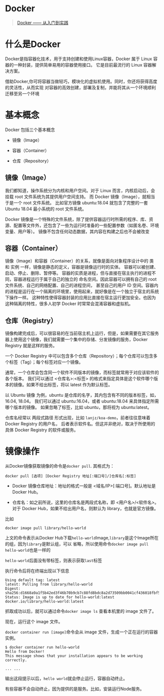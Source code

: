 # Docker

> [Docker —— 从入门到实践](https://yeasy.gitbooks.io/docker_practice/basic_concept/image.html)

# 什么是Docker
 
Docker是指容器化技术，用于支持创建和使用Linux容器，Docker 属于 Linux 容器的一种封装，提供简单易用的容器使用接口。
它是目前最流行的 Linux 容器解决方案。

借助Docker,你可将容器当做轻巧，模块化的虚拟机使用。同时，你还将获得高度的灵活性，从而实现
对容器的高效创建，部署及复制，并能将其从一个环境顺利迁移至另一个环境

# 基本概念

Docker 包括三个基本概念

- 镜像（Image）

- 容器（Container）

- 仓库（Repository）

## 镜像（Image）

我们都知道，操作系统分为内核和用户空间。对于 Linux 而言，内核启动后，会挂载 root 文件系统为其提供用户空间支持。
而 Docker 镜像（Image），就相当于是一个 root 文件系统。
比如官方镜像 ubuntu:18.04 就包含了完整的一套 Ubuntu 18.04 最小系统的 root 文件系统。

Docker 镜像是一个特殊的文件系统，除了提供容器运行时所需的程序、库、资源、配置等文件外，还包含了一些为运行时准备的一些配置参数（如匿名卷、环境变量、用户等）。
镜像不包含任何动态数据，其内容在构建之后也不会被改变

## 容器（Container）

镜像（Image）和容器（Container）的关系，就像是面向对象程序设计中的 类 和 实例 一样，镜像是静态的定义，容器是镜像运行时的实体。
容器可以被创建、启动、停止、删除、暂停等。
容器的实质是进程，但与直接在宿主执行的进程不同，容器进程运行于属于自己的独立的 命名空间。因此容器可以拥有自己的 root 文件系统、自己的网络配置、自己的进程空间，
甚至自己的用户 ID 空间。容器内的进程是运行在一个隔离的环境里，使用起来，就好像是在一个独立于宿主的系统下操作一样。
这种特性使得容器封装的应用比直接在宿主运行更加安全。也因为这种隔离的特性，很多人初学 Docker 时常常会混淆容器和虚拟机。

## 仓库（Registry）

镜像构建完成后，可以很容易的在当前宿主机上运行，但是，如果需要在其它服务器上使用这个镜像，我们就需要一个集中的存储、分发镜像的服务，Docker Registry 就是这样的服务。

一个 Docker Registry 中可以包含多个仓库（Repository）；每个仓库可以包含多个标签（Tag）；每个标签对应一个镜像。

通常，一个仓库会包含同一个软件不同版本的镜像，而标签就常用于对应该软件的各个版本。
我们可以通过 <仓库名>:<标签> 的格式来指定具体是这个软件哪个版本的镜像。如果不给出标签，将以 latest 作为默认标签。

以 Ubuntu 镜像 为例，ubuntu 是仓库的名字，其内包含有不同的版本标签，如，16.04, 18.04。
我们可以通过 ubuntu:16.04，或者 ubuntu:18.04 来具体指定所需哪个版本的镜像。
如果忽略了标签，比如 ubuntu，那将视为 ubuntu:latest。

仓库名经常以 两段式路径 形式出现，比如 `lanjz/koa-demo`，前者往往意味着 Docker Registry 的用户名，
后者表示软件名。但这并非绝对，取决于所使用的具体 Docker Registry 的软件或服务。


# 镜像操作

从Docker镜像获取镜像的命令是`docker pull`. 其格式为：

`docker pull [选项] [Docker Registry 地址[:端口号]/]仓库名[:标签]`

- Docker 镜像仓库地址：地址的格式一般是 <域名/IP>[:端口号]。默认地址是 Docker Hub。

- 仓库名：如之前所说，这里的仓库名是两段式名称，即 <用户名>/<软件名>。对于 Docker Hub，如果不给出用户名，则默认为 library，也就是官方镜像。

比如

```
docker image pull library/hello-world
```

上文的命令表示从Docker Hub下载`hello-world`Image,`library`是这个Image所在的组，因为`library`是默认组，可以
省略，所以使用命令`docker image pull hello-world`也是一样的

`hello-world`后面没有带标签，则表示获取`last`标签

执行命令后将在终端出现以下信息

```
Using default tag: latest
latest: Pulling from library/hello-world
Digest: sha256:d1668a9a1f5b42ed3f46b70b9cb7c88fd8bdc8a2d73509bb0041cf436018fbf5
Status: Image is up to date for hello-world:latest
docker.io/library/hello-world:latest
```

抓取成功以后，就可以通过命令`docker image ls`  查看本机里的 image 文件了。

现在，运行这个 image 文件。

`docker container run [image]`命令会从 image 文件，生成一个正在运行的容器实例。

```
$ docker container run hello-world
Hello from Docker!
This message shows that your installation appears to be working correctly.

... ...
```

输出这段提示以后，`hello world`就会停止运行，容器自动终止。

有些容器不会自动终止，因为提供的是服务。比如，安装运行Node服务。 
